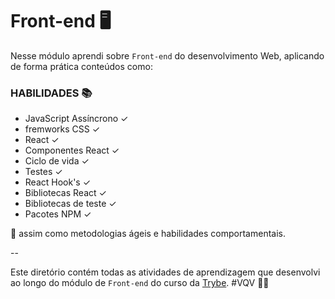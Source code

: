 # Front-end 🖥️

Nesse módulo aprendi sobre `Front-end` do desenvolvimento Web, aplicando de forma prática conteúdos como:

### HABILIDADES 📚

- JavaScript Assíncrono ✓
- fremworks CSS ✓
- React ✓
- Componentes React ✓
- Ciclo de vida ✓
- Testes ✓  
- React Hook's ✓
- Bibliotecas React ✓
- Bibliotecas de teste ✓
- Pacotes NPM ✓


🚀  assim como metodologias ágeis e habilidades comportamentais.
 
--


Este diretório contém todas as atividades de aprendizagem que desenvolvi ao longo do módulo de `Front-end` do curso da [Trybe](https://www.betrybe.com/). #VQV 🚀🚀
